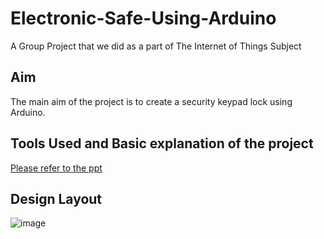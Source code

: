 # Electronic-Safe-Using-Arduino
A Group Project that we did as a part of  The Internet of Things Subject

## Aim 
The main aim of the project is to create a security keypad lock  using Arduino.

## Tools Used and Basic explanation of the project
 [Please refer to the ppt](/Electronic_Safe_Using_Arduino_IOT.pptx)

## Design Layout
![image](https://github.com/SAICHARANKV/Electronic-Safe-Using-Arduino/assets/78423038/f52a47af-1630-41c8-a010-82385df57d38)
